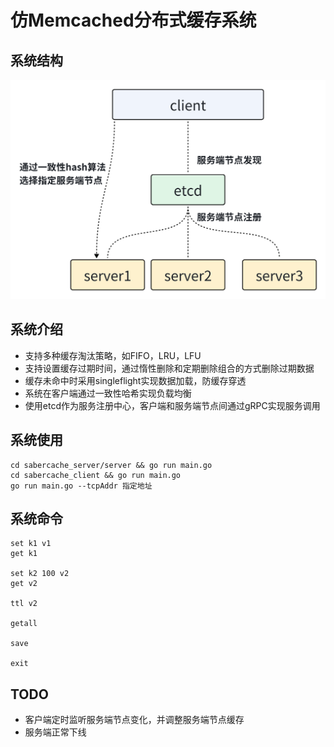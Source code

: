 # 仿Memcached分布式缓存系统
## 系统结构
![系统结构图](/assets/System_structure.png)
## 系统介绍
* 支持多种缓存淘汰策略，如FIFO，LRU，LFU
* 支持设置缓存过期时间，通过惰性删除和定期删除组合的方式删除过期数据
* 缓存未命中时采用singleflight实现数据加载，防缓存穿透
* 系统在客户端通过一致性哈希实现负载均衡
* 使用etcd作为服务注册中心，客户端和服务端节点间通过gRPC实现服务调用
## 系统使用
```
cd sabercache_server/server && go run main.go
cd sabercache_client && go run main.go
go run main.go --tcpAddr 指定地址
```
## 系统命令
```
set k1 v1
get k1

set k2 100 v2 
get v2

ttl v2

getall

save

exit
```
## TODO
* 客户端定时监听服务端节点变化，并调整服务端节点缓存
* 服务端正常下线